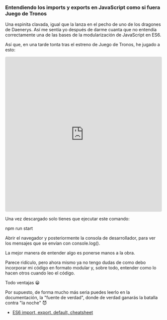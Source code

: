 ### Entendiendo los imports y exports en JavaScript como si fuera Juego de Tronos

Una espinita clavada, igual que la lanza en el pecho de uno de los dragones de Daenerys. Así me sentía yo después de darme cuanta que no entendía correctamente una de las bases de la modularización de JavaScript en ES6.

Así que, en una tarde tonta tras el estreno de Juego de Tronos, he jugado a esto:

<iframe src="https://codesandbox.io/embed/oqnyw63255?fontsize=14&hidenavigation=1&module=%2Fsrc%2Findex.js&theme=dark&view=editor"
     style="width:100%; height:500px; border:0; border-radius: 4px; overflow:hidden;"
     title="Game of Thrones Javascript Import Export Examples"
     allow="accelerometer; ambient-light-sensor; camera; encrypted-media; geolocation; gyroscope; hid; microphone; midi; payment; usb; vr; xr-spatial-tracking"
     sandbox="allow-forms allow-modals allow-popups allow-presentation allow-same-origin allow-scripts"
   ></iframe>


   Una vez descargado solo tienes que ejecutar este comando:

npm run start

Abrir el navegador y posteriormente la consola de desarrollador, para ver los mensajes que se envían con console.log().

La mejor manera de entender algo es ponerse manos a la obra.

Parece ridículo, pero ahora mismo ya no tengo dudas de como debo incorporar mi código en formato modular y, sobre todo, entender como lo hacen otros cuando leo el código.

Todo ventajas 😀

Por supuesto, de forma mucho más seria puedes leerlo en la documentación, la "fuente de verdad", donde de verdad ganarás la batalla contra "la noche" 😈

- [ES6 import, export, default, cheatsheet](https://hackernoon.com/import-export-default-require-commandjs-javascript-nodejs-es6-vs-cheatsheet-different-tutorial-example-5a321738b50f)

